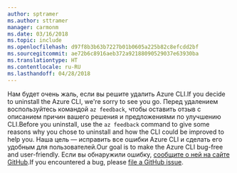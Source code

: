 ```yaml
---
author: sptramer
ms.author: sttramer
manager: carmonm
ms.date: 03/16/2018
ms.topic: include
ms.openlocfilehash: d97f8b3b63b7227b01b0605a225b82c8efcdd2bf
ms.sourcegitcommit: ae72b6c8916aeb372a92188090529037e63930ba
ms.translationtype: HT
ms.contentlocale: ru-RU
ms.lasthandoff: 04/28/2018
---
```

<span data-ttu-id="97a96-101">Нам будет очень жаль, если вы решите удалить Azure CLI.</span><span class="sxs-lookup"><span data-stu-id="97a96-101">If you decide to uninstall the Azure CLI, we're sorry to see you go.</span></span> <span data-ttu-id="97a96-102">Перед удалением воспользуйтесь командой `az feedback`, чтобы оставить отзыв с описанием причин вашего решения и предложениями по улучшению CLI.</span><span class="sxs-lookup"><span data-stu-id="97a96-102">Before you uninstall, use the `az feedback` command to give some reasons why you chose to uninstall and how the CLI could be improved to help you.</span></span> <span data-ttu-id="97a96-103">Наша цель — исправить все ошибки Azure CLI и сделать его удобным для пользователей.</span><span class="sxs-lookup"><span data-stu-id="97a96-103">Our goal is to make the Azure CLI bug-free and user-friendly.</span></span> <span data-ttu-id="97a96-104">Если вы обнаружили ошибку, [сообщите о ней на сайте GitHub](https://github.com/Azure/azure-cli/issues).</span><span class="sxs-lookup"><span data-stu-id="97a96-104">If you encountered a bug, please [file a GitHub issue](https://github.com/Azure/azure-cli/issues).</span></span>
